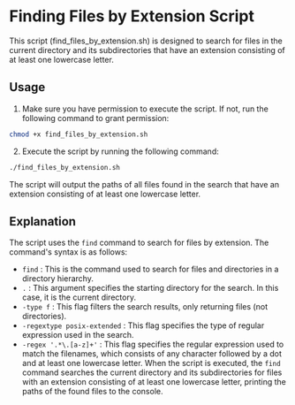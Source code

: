 # Finding Files by Extension Script

This script (find_files_by_extension.sh) is designed to search for files in the current directory and its subdirectories that have an extension consisting of at least one lowercase letter.

## Usage
1. Make sure you have permission to execute the script. If not, run the following command to grant permission:

```bash
chmod +x find_files_by_extension.sh
```

2. Execute the script by running the following command:

```bash
./find_files_by_extension.sh
```

The script will output the paths of all files found in the search that have an extension consisting of at least one lowercase letter.

## Explanation
The script uses the `find` command to search for files by extension. The command's syntax is as follows:

* `find` : This is the command used to search for files and directories in a directory hierarchy.
* `.` : This argument specifies the starting directory for the search. In this case, it is the current directory.
* `-type f` : This flag filters the search results, only returning files (not directories).
* `-regextype posix-extended` : This flag specifies the type of regular expression used in the search.
* `-regex '.*\.[a-z]+'` : This flag specifies the regular expression used to match the filenames, which consists of any character followed by a dot and at least one lowercase letter.
When the script is executed, the `find` command searches the current directory and its subdirectories for files with an extension consisting of at least one lowercase letter, printing the paths of the found files to the console.
